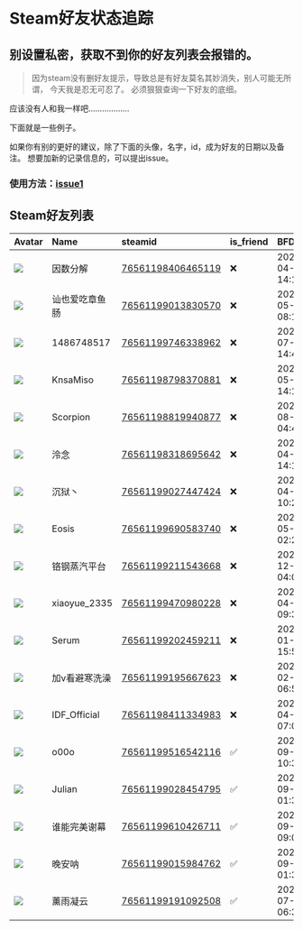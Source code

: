 # Steam好友状态追踪
## 别设置私密，获取不到你的好友列表会报错的。

> 因为steam没有删好友提示，导致总是有好友莫名其妙消失，别人可能无所谓，
> 今天我是忍无可忍了。 必须狠狠查询一下好友的底细。

应该没有人和我一样吧………………

下面就是一些例子。

如果你有别的更好的建议，除了下面的头像，名字，id，成为好友的日期以及备注。 想要加新的记录信息的，可以提出issue。

### 使用方法：[issue1](https://github.com/systemannounce/SteamFriends/issues/1)



## Steam好友列表
| Avatar                                                                            | Name         | steamid                                                                     | is_friend   | BFD                 | removed_time        | Remark   |
|:----------------------------------------------------------------------------------|:-------------|:----------------------------------------------------------------------------|:------------|:--------------------|:--------------------|:---------|
| ![](https://avatars.steamstatic.com/f1150f6b255f939b09113ede2eee039f743bf566.jpg) | 因数分解         | [76561198406465119](https://steamcommunity.com/profiles/76561198406465119/) | ❌           | 2020-04-30 14:13:34 | 2025-05-20 09:59:17 |          |
| ![](https://avatars.steamstatic.com/e8f5b39f10908bf6d626f1a6923fae81d3579ecb.jpg) | 讪也爱吃章鱼肠      | [76561199013830570](https://steamcommunity.com/profiles/76561199013830570/) | ❌           | 2023-05-13 08:19:04 | 2025-05-02 20:38:23 |          |
| ![](https://avatars.steamstatic.com/fef49e7fa7e1997310d705b2a6158ff8dc1cdfeb.jpg) | 1486748517   | [76561199746338962](https://steamcommunity.com/profiles/76561199746338962/) | ❌           | 2024-07-22 14:47:38 | 2025-05-02 20:38:23 |          |
| ![](https://avatars.steamstatic.com/1041ba6a4e78732f0e8241f30f4dfe551293dcbf.jpg) | KnsaMiso     | [76561198798370881](https://steamcommunity.com/profiles/76561198798370881/) | ❌           | 2024-05-28 14:11:02 | 2025-05-02 20:38:23 |          |
| ![](https://avatars.steamstatic.com/51bb78fd07a616dffa959c285ad0951a7ece4680.jpg) | Scorpion     | [76561198819940877](https://steamcommunity.com/profiles/76561198819940877/) | ❌           | 2021-08-16 04:48:05 | 2025-05-02 20:38:23 |          |
| ![](https://avatars.steamstatic.com/a176472b1d0f3730c6d6bf48400bab5d139b8312.jpg) | 泠念           | [76561198318695642](https://steamcommunity.com/profiles/76561198318695642/) | ❌           | 2020-04-30 14:13:34 | 2025-05-02 20:38:23 |          |
| ![](https://avatars.steamstatic.com/94962b6d93c5401803fc8db1516c2e55408855a7.jpg) | 沉狱丶          | [76561199027447424](https://steamcommunity.com/profiles/76561199027447424/) | ❌           | 2023-04-28 10:25:03 | 2025-05-02 20:38:23 |          |
| ![](https://avatars.steamstatic.com/c265a1127d580a44057490465c23f7475d707ff4.jpg) | Eosis        | [76561199690583740](https://steamcommunity.com/profiles/76561199690583740/) | ❌           | 2024-05-31 02:21:54 | 2025-05-02 20:38:23 |          |
| ![](https://avatars.steamstatic.com/fef49e7fa7e1997310d705b2a6158ff8dc1cdfeb.jpg) | 铬钢蒸汽平台       | [76561199211543668](https://steamcommunity.com/profiles/76561199211543668/) | ❌           | 2024-12-21 04:07:23 | 2025-05-02 20:38:23 |          |
| ![](https://avatars.steamstatic.com/e1adaa796a4d9787642212719987a4a7ea2838eb.jpg) | xiaoyue_2335 | [76561199470980228](https://steamcommunity.com/profiles/76561199470980228/) | ❌           | 2025-04-27 09:33:39 | 2025-05-02 20:38:23 |          |
| ![](https://avatars.steamstatic.com/5bebf664960e36d7de68740f75ea15bff0b01df5.jpg) | Serum        | [76561199202459211](https://steamcommunity.com/profiles/76561199202459211/) | ❌           | 2025-01-27 15:51:01 | 2025-05-02 20:38:23 |          |
| ![](https://avatars.steamstatic.com/27d705d9cd03674919e3a2faa5ce97f932e113ce.jpg) | 加v看避寒洗澡      | [76561199195667623](https://steamcommunity.com/profiles/76561199195667623/) | ❌           | 2025-02-02 06:56:38 | 2025-05-02 20:38:23 |          |
| ![](https://avatars.steamstatic.com/47825e6a7c0b2609e62cc1dec7ff45be5a5e5302.jpg) | IDF_Official | [76561198411334983](https://steamcommunity.com/profiles/76561198411334983/) | ❌           | 2025-04-24 07:07:41 | 2025-05-02 20:38:23 |          |
| ![](https://avatars.steamstatic.com/03752193a32fcdbb38e9516073df2a595fc9d5cd.jpg) | o00o         | [76561199516542116](https://steamcommunity.com/profiles/76561199516542116/) | ✅           | 2023-09-14 10:30:24 |                     |          |
| ![](https://avatars.steamstatic.com/b8a117a96931c0ef692603489ee62f964e843d9e.jpg) | Julian       | [76561199028454795](https://steamcommunity.com/profiles/76561199028454795/) | ✅           | 2023-09-02 01:37:58 |                     |          |
| ![](https://avatars.steamstatic.com/fef49e7fa7e1997310d705b2a6158ff8dc1cdfeb.jpg) | 谁能完美谢幕       | [76561199610426711](https://steamcommunity.com/profiles/76561199610426711/) | ✅           | 2024-09-03 09:03:05 |                     |          |
| ![](https://avatars.steamstatic.com/90281bcb08a9d28ef4c343c5f6b8b75f093e4a9b.jpg) | 晚安呐          | [76561199015984762](https://steamcommunity.com/profiles/76561199015984762/) | ✅           | 2023-09-02 01:30:04 |                     |          |
| ![](https://avatars.steamstatic.com/b3877044cdfff2ddb4288f670e0656064d9f1b2d.jpg) | 薰雨凝云         | [76561199191092508](https://steamcommunity.com/profiles/76561199191092508/) | ✅           | 2025-07-19 06:37:57 |                     |          |